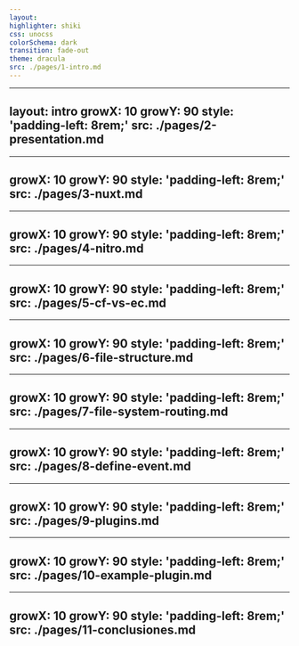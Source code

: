 ```yaml
---
layout:
highlighter: shiki
css: unocss
colorSchema: dark
transition: fade-out
theme: dracula
src: ./pages/1-intro.md
---
```


---
layout: intro
growX: 10
growY: 90
style: 'padding-left: 8rem;'
src: ./pages/2-presentation.md
---

---
growX: 10
growY: 90
style: 'padding-left: 8rem;'
src: ./pages/3-nuxt.md
---
---
growX: 10
growY: 90
style: 'padding-left: 8rem;'
src: ./pages/4-nitro.md
---
---
growX: 10
growY: 90
style: 'padding-left: 8rem;'
src: ./pages/5-cf-vs-ec.md
---
---
growX: 10
growY: 90
style: 'padding-left: 8rem;'
src: ./pages/6-file-structure.md
---
---
growX: 10
growY: 90
style: 'padding-left: 8rem;'
src: ./pages/7-file-system-routing.md
---
---
growX: 10
growY: 90
style: 'padding-left: 8rem;'
src: ./pages/8-define-event.md
---
---
growX: 10
growY: 90
style: 'padding-left: 8rem;'
src: ./pages/9-plugins.md
---
---
growX: 10
growY: 90
style: 'padding-left: 8rem;'
src: ./pages/10-example-plugin.md
---
---
growX: 10
growY: 90
style: 'padding-left: 8rem;'
src: ./pages/11-conclusiones.md
---